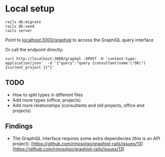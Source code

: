 # Local setup

```
rails db:migrate
rails db:seed
rails server
```

Point to [localhost:3000/graphiql](http://localhost:3000/graphiql) to access the GraphiQL query interface

Or call the endpoint directly:
```
curl http://localhost:3000/graphql -XPOST -H 'content-type: application/json'  -d '{"query":"query {consultant(name:\"DK\") {current_project }}"}'
```

## TODO

- How to split types in different files
- Add more types (office, projects)
- Add more relationships (consultants and old projects, office and projects)

## Findings

- The GraphiQL interface requires some extra dependecies (this is an API project): [https://github.com/rmosolgo/graphiql-rails/issues/13](https://github.com/rmosolgo/graphiql-rails/issues/13)
